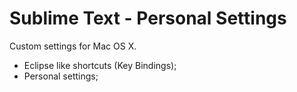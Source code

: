 Sublime Text - Personal Settings
=======

Custom settings for Mac OS X.

- Eclipse like shortcuts (Key Bindings);
- Personal settings;
